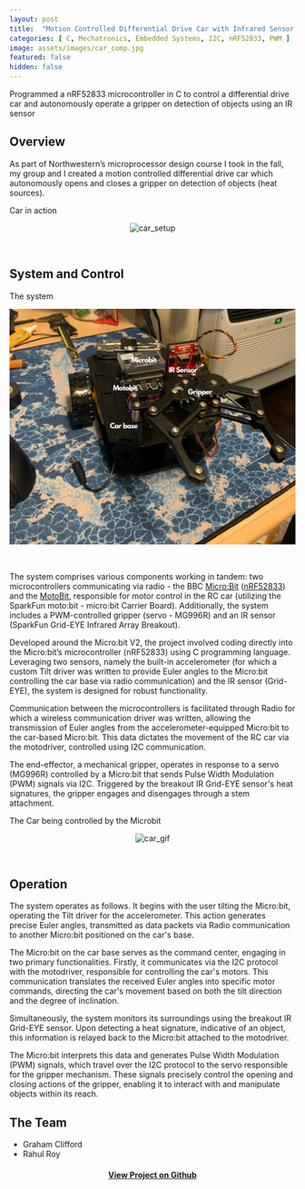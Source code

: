 ```yaml
---
layout: post
title:  "Motion Controlled Differential Drive Car with Infrared Sensor (IR) Operated Gripper"
categories: [ C, Mechatronics, Embedded Systems, I2C, nRF52833, PWM ]
image: assets/images/car_comp.jpg
featured: false
hidden: false
---
```

Programmed a nRF52833 microcontroller in C to control a differential drive car and autonomously operate a gripper on detection of objects using an IR sensor

## Overview
As part of Northwestern’s microprocessor design course I took in the fall, my group and I created a motion controlled differential drive car which autonomously opens and closes a gripper on detection of objects (heat sources).

Car in action

<div align="center"><img src="https://raw.githubusercontent.com/roy2909/roy2909.github.io/ac1ecc4b76b983d475657c49e09f48bdc11da10f/assets/images/car_grip_comp.gif" alt="car_setup" width="600"/></div>

&nbsp;

## System and Control

The system 

<div align="center"><img src="https://raw.githubusercontent.com/roy2909/roy2909.github.io/9e7efdc4fe540ea58a439d714bdc78164ebd8469/assets/images/fd.png" alt="car_setup" width="600"/></div>

&nbsp;

The system comprises various components working in tandem: two microcontrollers communicating via radio - the BBC [Micro:Bit](https://microbit.org/) ([nRF52833](https://www.nordicsemi.com/products/nrf52833)) and the [MotoBit](https://www.sparkfun.com/products/16275), responsible for motor control in the RC car (utilizing the SparkFun moto:bit - micro:bit Carrier Board). Additionally, the system includes a PWM-controlled gripper (servo - MG996R) and an IR sensor (SparkFun Grid-EYE Infrared Array Breakout).

Developed around the Micro:bit V2, the project involved coding directly into the Micro:bit’s microcontroller (nRF52833) using C programming language. Leveraging two sensors, namely the built-in accelerometer (for which a custom Tilt driver was written to provide Euler angles to the Micro:bit controlling the car base via radio communication) and the IR sensor (Grid-EYE), the system is designed for robust functionality.

Communication between the microcontrollers is facilitated through Radio for which a wireless communication driver was written, allowing the transmission of Euler angles from the accelerometer-equipped Micro:bit to the car-based Micro:bit. This data dictates the movement of the RC car via the motodriver, controlled using I2C communication.

The end-effector, a mechanical gripper, operates in response to a servo (MG996R) controlled by a Micro:bit that sends Pulse Width Modulation (PWM) signals via I2C. Triggered by the breakout IR Grid-EYE sensor's heat signatures, the gripper engages and disengages through a stem attachment.

The Car being controlled by the Microbit

<div align="center"><img src="https://raw.githubusercontent.com/roy2909/roy2909.github.io/04e83e649cb426a170ef3980fedf624abc7fe2b9/assets/images/carvid_action.gif" alt="car_gif" width="600"/></div>

&nbsp;


## Operation

The system operates as follows. It begins with the user tilting the Micro:bit, operating the Tilt driver for the accelerometer. This action generates precise Euler angles, transmitted as data packets via Radio communication to another Micro:bit positioned on the car's base.

The Micro:bit on the car base serves as the command center, engaging in two primary functionalities. Firstly, it communicates via the I2C protocol with the motodriver, responsible for controlling the car's motors. This communication translates the received Euler angles into specific motor commands, directing the car's movement based on both the tilt direction and the degree of inclination.

Simultaneously, the system monitors its surroundings using the breakout IR Grid-EYE sensor. Upon detecting a heat signature, indicative of an object, this information is relayed back to the Micro:bit attached to the motodriver.

The Micro:bit interprets this data and generates Pulse Width Modulation (PWM) signals, which travel over the I2C protocol to the servo responsible for the gripper mechanism. These signals precisely control the opening and closing actions of the gripper, enabling it to interact with and manipulate objects within its reach.

## The Team
* Graham Clifford
* Rahul Roy
&nbsp;
<div align="center"><h4> <a href="https://github.com/roy2909/Motioncar">View Project on Github</a></h4></div>





